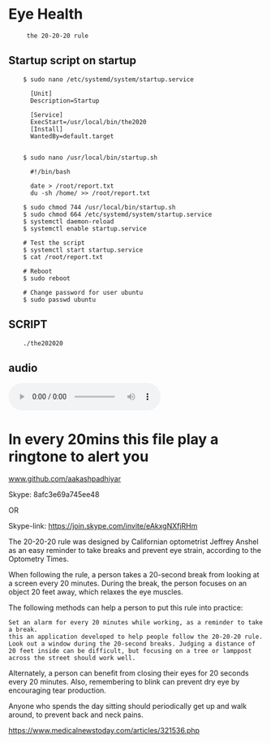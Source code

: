 # Eye Health
         the 20-20-20 rule

## Startup script on startup

		$ sudo nano /etc/systemd/system/startup.service

		  [Unit]
		  Description=Startup

		  [Service]
		  ExecStart=/usr/local/bin/the2020
		  [Install]
		  WantedBy=default.target


		$ sudo nano /usr/local/bin/startup.sh

		  #!/bin/bash

		  date > /root/report.txt
		  du -sh /home/ >> /root/report.txt

		$ sudo chmod 744 /usr/local/bin/startup.sh
		$ sudo chmod 664 /etc/systemd/system/startup.service
		$ systemctl daemon-reload
		$ systemctl enable startup.service

		# Test the script
		$ systemctl start startup.service
		$ cat /root/report.txt

		# Reboot
		$ sudo reboot

		# Change password for user ubuntu
		$ sudo passwd ubuntu

## SCRIPT
		./the202020

## audio
![](https://raw.githubusercontent.com/aakashpadhiyar/20mins_reminder/master/audio.mp3)		
# In every 20mins this file play a ringtone to alert you

www.github.com/aakashpadhiyar

Skype:      8afc3e69a745ee48

OR

Skype-link: https://join.skype.com/invite/eAkxgNXfjRHm

The 20-20-20 rule was designed by Californian optometrist Jeffrey Anshel as an easy reminder to take breaks and prevent eye strain, according to the Optometry Times.

When following the rule, a person takes a 20-second break from looking at a screen every 20 minutes. During the break, the person focuses on an object 20 feet away, which relaxes the eye muscles.

The following methods can help a person to put this rule into practice:

    Set an alarm for every 20 minutes while working, as a reminder to take a break.
    this an application developed to help people follow the 20-20-20 rule.
    Look out a window during the 20-second breaks. Judging a distance of 20 feet inside can be difficult, but focusing on a tree or lamppost across the street should work well.

Alternately, a person can benefit from closing their eyes for 20 seconds every 20 minutes. Also, remembering to blink can prevent dry eye by encouraging tear production.

Anyone who spends the day sitting should periodically get up and walk around, to prevent back and neck pains.

https://www.medicalnewstoday.com/articles/321536.php
